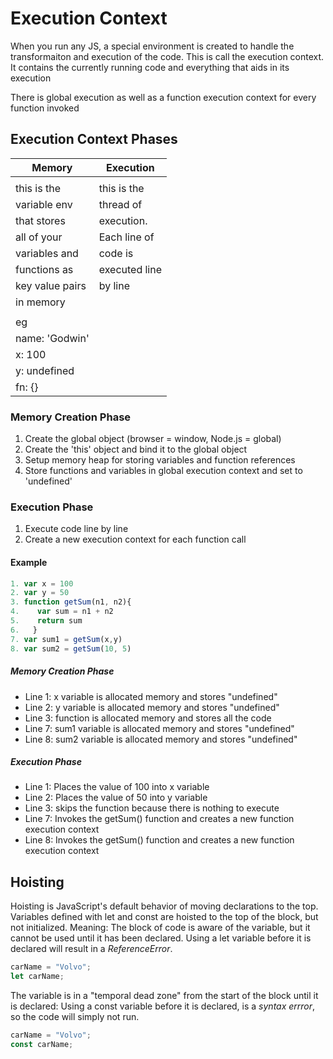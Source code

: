 # Execution Context

When you run any JS, a special environment is created to handle the transformaiton and execution of the code.
This is call the execution context. It contains the currently running code and everything that aids in its execution

There is global execution as well as a function execution context for every function invoked

## Execution Context Phases

| Memory                            | Execution                         |
|-----------------------------------|-----------------------------------|
|                                   |                                   |
| this is the                       | this is the                       |
| variable env                      | thread of                         |
| that stores                       | execution.                        |
| all of your                       | Each line of                      |
| variables and                     | code is                           |
| functions as                      | executed line                     |
| key value pairs                   | by line                           |
| in memory                         |                                   |
|                                   |                                   |
| eg                                |                                   |
| name: 'Godwin'                    |                                   |
| x: 100                            |                                   |
| y: undefined                      |                                   |
| fn: {}                            |                                   |


### Memory Creation Phase

1. Create the global object (browser = window, Node.js = global)
2. Create the 'this' object and bind it to the global object
3. Setup memory heap for storing variables and function references
4. Store functions and variables in global execution context and set to 'undefined'

### Execution Phase

1. Execute code line by line
2. Create a new execution context for each function call 

#### Example
```js
1. var x = 100
2. var y = 50
3. function getSum(n1, n2){
4.    var sum = n1 + n2
5.    return sum
6.   }
7. var sum1 = getSum(x,y)
8. var sum2 = getSum(10, 5)
```

##### Memory Creation Phase
- Line 1: x variable is allocated memory and stores "undefined"
- Line 2: y variable is allocated memory and stores "undefined"
- Line 3: function is allocated memory and stores all the code
- Line 7: sum1 variable is allocated memory and stores "undefined"
- Line 8: sum2 variable is allocated memory and stores "undefined"

##### Execution Phase
- Line 1: Places the value of 100 into x variable
- Line 2: Places the value of 50 into y variable
- Line 3: skips the function because there is nothing to execute
- Line 7: Invokes the getSum() function and creates a new function execution context
- Line 8: Invokes the getSum() function and creates a new function execution context


## Hoisting

Hoisting is JavaScript's default behavior of moving declarations to the top.
Variables defined with let and const are hoisted to the top of the block, but not initialized.
Meaning: The block of code is aware of the variable, but it cannot be used until it has been declared.
Using a let variable before it is declared will result in a *ReferenceError*.
```js
carName = "Volvo";
let carName;
```

The variable is in a "temporal dead zone" from the start of the block until it is declared:
Using a const variable before it is declared, is a *syntax errror*, so the code will simply not run.
```js
carName = "Volvo";
const carName;
```